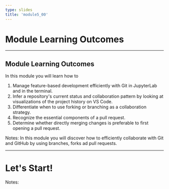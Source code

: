 ```yaml
---
type: slides
title: 'module5_00'
---
```


# Module Learning Outcomes

---

## Module Learning Outcomes

In this module you will learn how to

1. Manage feature-based development efficiently with Git in JupyterLab and in the terminal.
2. Infer a repository's current status and collaboration pattern by looking at visualizations of the project history on VS Code.
3. Differentiate when to use forking or branching as a collaboration strategy.
4. Recognize the essential components of a pull request.
5. Determine whether directly merging changes is preferable to first opening a pull request.

Notes: In this module you will discover how to efficiently collaborate with Git and GitHub by using branches, forks ad pull requests.

---

# Let's Start!

Notes:

<br>
